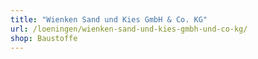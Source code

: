 ```yaml
---
title: "Wienken Sand und Kies GmbH & Co. KG"
url: /loeningen/wienken-sand-und-kies-gmbh-und-co-kg/
shop: Baustoffe
---
```

